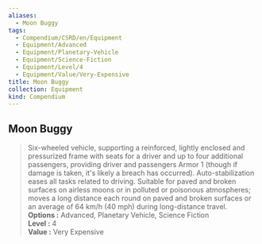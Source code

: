 ```yaml
---
aliases:
  - Moon Buggy
tags:
  - Compendium/CSRD/en/Equipment
  - Equipment/Advanced
  - Equipment/Planetary-Vehicle
  - Equipment/Science-Fiction
  - Equipment/Level/4
  - Equipment/Value/Very-Expensive
title: Moon Buggy
collection: Equipment
kind: Compendium
---
```

## Moon Buggy  
  
>Six-wheeled vehicle, supporting a reinforced, lightly enclosed and pressurized frame with seats for a driver and up to four additional passengers, providing driver and passengers Armor 1 (though if damage is taken, it's likely a breach has occurred). Auto-stabilization eases all tasks related to driving. Suitable for paved and broken surfaces on airless moons or in polluted or poisonous atmospheres; moves a long distance each round on paved and broken surfaces or an average of 64 km/h (40 mph) during long-distance travel.  
> **Options :** Advanced, Planetary Vehicle, Science Fiction  
> **Level :** 4  
> **Value :** Very Expensive
